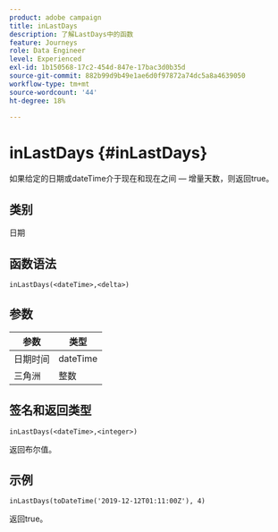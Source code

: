 ```yaml
---
product: adobe campaign
title: inLastDays
description: 了解LastDays中的函数
feature: Journeys
role: Data Engineer
level: Experienced
exl-id: 1b150568-17c2-454d-847e-17bac3d0b35d
source-git-commit: 882b99d9b49e1ae6d0f97872a74dc5a8a4639050
workflow-type: tm+mt
source-wordcount: '44'
ht-degree: 18%

---
```


# inLastDays {#inLastDays}

如果给定的日期或dateTime介于现在和现在之间 — 增量天数，则返回true。

## 类别

日期

## 函数语法

`inLastDays(<dateTime>,<delta>)`

## 参数

| 参数 | 类型 |
|-----------|------------------|
| 日期时间 | dateTime |
| 三角洲 | 整数 |

## 签名和返回类型

`inLastDays(<dateTime>,<integer>)`

返回布尔值。

## 示例

`inLastDays(toDateTime('2019-12-12T01:11:00Z'), 4)`

返回true。
